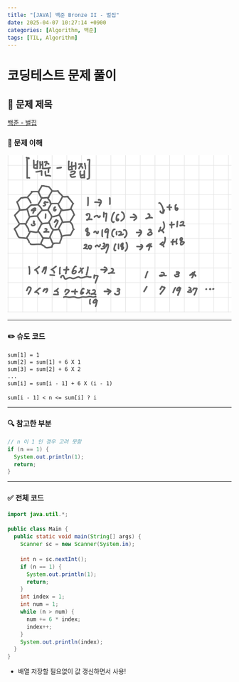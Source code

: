 ```yaml
---
title: "[JAVA] 백준 Bronze II - 벌집"
date: 2025-04-07 10:27:14 +0900
categories: [Algorithm, 백준]
tags: [TIL, Algorithm]
---
```

# 코딩테스트 문제 풀이

## 📘 문제 제목
[백준 - 벌집](https://www.acmicpc.net/problem/2292)
### 🧠 문제 이해
![img.png](/assets/img/2025-04-07/img.png)

---

### ✏️ 슈도 코드

```plaintext
sum[1] = 1
sum[2] = sum[1] + 6 X 1
sum[3] = sum[2] + 6 X 2
...
sum[i] = sum[i - 1] + 6 X (i - 1)

sum[i - 1] < n <= sum[i] ? i
```

---

### 🔍 참고한 부분

```java
// n 이 1 인 경우 고려 못함
if (n == 1) {
  System.out.println(1);
  return;
}
```

---

### ✅ 전체 코드

```java
import java.util.*;

public class Main {
  public static void main(String[] args) {
    Scanner sc = new Scanner(System.in);

    int n = sc.nextInt();
    if (n == 1) {
      System.out.println(1);
      return;
    }
    int index = 1;
    int num = 1;
    while (n > num) {
      num += 6 * index;
      index++;
    }
    System.out.println(index);
  }
}
```

- 배열 저장할 필요없이 값 갱신하면서 사용!
